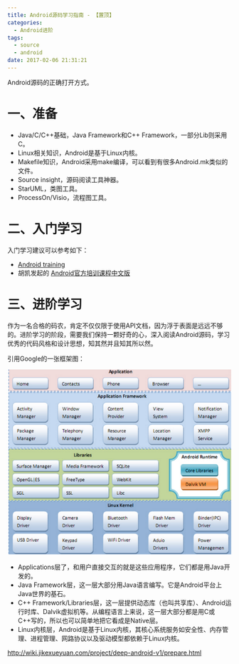 ```yaml
---
title: Android源码学习指南 - 【置顶】
categories:
  - Android进阶
tags:
  - source
  - android
date: 2017-02-06 21:31:21
---
```


Android源码的正确打开方式。

<!-- more -->

# 一、准备

- Java/C/C++基础，Java Framework和C++ Framework，一部分Lib则采用C。 
- Linux相关知识，Android是基于Linux内核。
- Makefile知识，Android采用make编译，可以看到有很多Android.mk类似的文件。
- Source insight，源码阅读工具神器。
- StarUML，类图工具。
- ProcessOn/Visio，流程图工具。

# 二、入门学习

入门学习建议可以参考如下：

- [Android training](https://developer.android.com/training/index.html)
- 胡凯发起的 [Android官方培训课程中文版](http://hukai.me/android-training-course-in-chinese/index.html)

# 三、进阶学习

作为一名合格的码农，肯定不仅仅限于使用API文档，因为浮于表面是远远不够的。进阶学习的阶段，需要我们保持一颗好奇的心，深入阅读Android源码，学习优秀的代码风格和设计思想，知其然并且知其所以然。

引用Google的一张框架图：

![android-framework](/img/archives/android-framework.png)

- Applications层了，和用户直接交互的就是这些应用程序，它们都是用Java开发的。
- Java Framework层，这一层大部分用Java语言编写。它是Android平台上Java世界的基石。
- C++ Framework/Libraries层，这一层提供动态库（也叫共享库）、Android运行时库、Dalvik虚拟机等。从编程语言上来说，这一层大部分都是用C或C++写的，所以也可以简单地把它看成是Native层。
- Linux内核层，Android是基于Linux内核，其核心系统服务如安全性、内存管理、进程管理、网路协议以及驱动模型都依赖于Linux内核。

http://wiki.jikexueyuan.com/project/deep-android-v1/prepare.html



